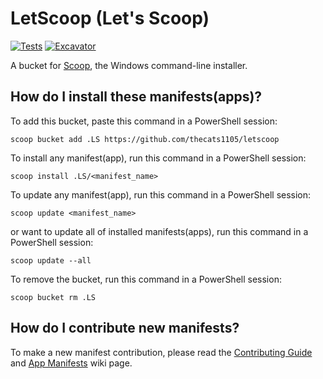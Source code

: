 # LetScoop (Let's Scoop)

[![Tests](https://github.com/thecats1105/letscoop/actions/workflows/ci.yml/badge.svg)](https://github.com/thecats1105/letsccop/actions/workflows/ci.yml) [![Excavator](https://github.com/thecats1105/letscoop/actions/workflows/excavator.yml/badge.svg)](https://github.com/thecats1105/letscoop/actions/workflows/excavator.yml)

A bucket for [Scoop](https://scoop.sh), the Windows command-line installer.

## How do I install these manifests(apps)?

To add this bucket, paste this command in a PowerShell session:

```pwsh
scoop bucket add .LS https://github.com/thecats1105/letscoop
```

To install any manifest(app), run this command in a PowerShell session:

```pwsh
scoop install .LS/<manifest_name>
```

To update any manifest(app), run this command in a PowerShell session:

```pwsh
scoop update <manifest_name>
```

or want to update all of installed manifests(apps), run this command in a PowerShell session:

```pwsh
scoop update --all
```

To remove the bucket, run this command in a PowerShell session:

```pwsh
scoop bucket rm .LS
```

## How do I contribute new manifests?

To make a new manifest contribution, please read the [Contributing
Guide](https://github.com/ScoopInstaller/.github/blob/main/.github/CONTRIBUTING.md)
and [App Manifests](https://github.com/ScoopInstaller/Scoop/wiki/App-Manifests)
wiki page.
